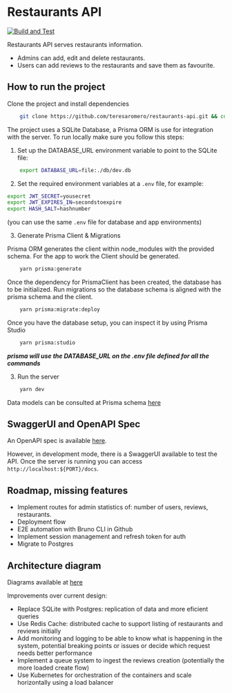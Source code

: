 # Restaurants API

[![Build and Test](https://github.com/teresaromero/restaurants-api/actions/workflows/build-and-test.yml/badge.svg)](https://github.com/teresaromero/restaurants-api/actions/workflows/build-and-test.yml)

Restaurants API serves restaurants information.

- Admins can add, edit and delete restaurants.
- Users can add reviews to the restaurants and save them as favourite.

## How to run the project

Clone the project and install dependencies

```bash
    git clone https://github.com/teresaromero/restaurants-api.git && cd restaurants-api && yarn install
```

The project uses a SQLite Database, a Prisma ORM is use for integration with the server. To run locally make sure you follow this steps:

1. Set up the DATABASE_URL environment variable to point to the SQLite file:

```bash
    export DATABASE_URL=file:./db/dev.db
```

2. Set the required environment variables at a `.env` file, for example:

```bash
export JWT_SECRET=yousecret
export JWT_EXPIRES_IN=secondstoexpire
export HASH_SALT=hashnumber
```

(you can use the same `.env` file for database and app environments)

3. Generate Prisma Client & Migrations

Prisma ORM generates the client within node_modules with the provided schema. For the app to work the Client should be generated.

```bash
    yarn prisma:generate
```

Once the dependency for PrismaClient has been created, the database has to be initialized.
Run migrations so the database schema is aligned with the prisma schema and the client.

```bash
    yarn prisma:migrate:deploy
```

Once you have the database setup, you can inspect it by using Prisma Studio

```bash
    yarn prisma:studio
```

**_prisma will use the DATABASE_URL on the .env file defined for all the commands_**

3. Run the server

```bash
    yarn dev
```

Data models can be consulted at Prisma schema [here](./prisma/schema.prisma)

## SwaggerUI and OpenAPI Spec

An OpenAPI spec is available [here](./openapi.yaml).

However, in development mode, there is a SwaggerUI available to test the API. Once the server is running you can access `http://localhost:${PORT}/docs`.

## Roadmap, missing features

- Implement routes for admin statistics of: number of users, reviews, restaurants.
- Deployment flow
- E2E automation with Bruno CLI in Github
- Implement session management and refresh token for auth
- Migrate to Postgres

## Architecture diagram

Diagrams available at [here](https://excalidraw.com/#json=hFj3XTSj_eVfnsZ5_74ue,krk3BNxrwEArPayhA8Iu8w)

Improvements over current design:

- Replace SQLite with Postgres: replication of data and more eficient queries
- Use Redis Cache: distributed cache to support listing of restaurants and reviews initially
- Add monitoring and logging to be able to know what is happening in the system, potential breaking points or issues or decide which request needs better performance
- Implement a queue system to ingest the reviews creation (potentially the more loaded create flow)
- Use Kubernetes for orchestration of the containers and scale horizontally using a load balancer
